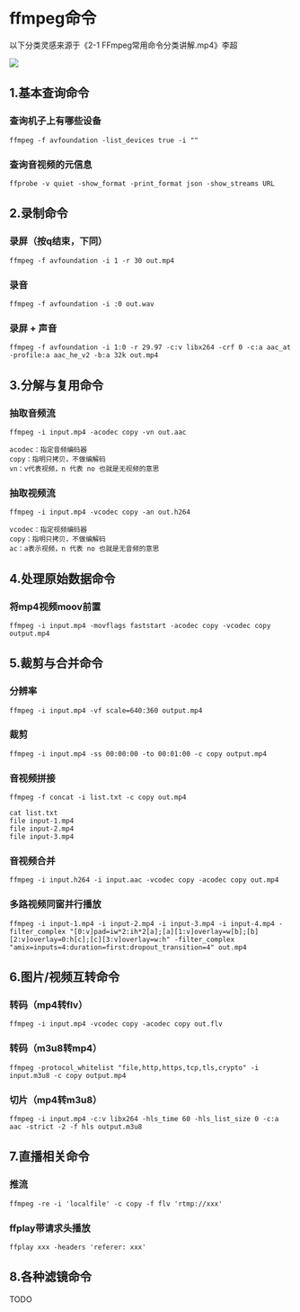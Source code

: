 
# ffmpeg命令

以下分类灵感来源于《2-1 FFmpeg常用命令分类讲解.mp4》李超

![](https://raw.githubusercontent.com/peteryuanpan/notebook/master/FFMPEG/ffmpeg%E5%91%BD%E4%BB%A4%E5%88%86%E7%B1%BB.png)

## 1.基本查询命令

### 查询机子上有哪些设备

```
ffmpeg -f avfoundation -list_devices true -i ""
```

### 查询音视频的元信息

```
ffprobe -v quiet -show_format -print_format json -show_streams URL
```

## 2.录制命令

### 录屏（按q结束，下同）

```
ffmpeg -f avfoundation -i 1 -r 30 out.mp4
```

### 录音

```
ffmpeg -f avfoundation -i :0 out.wav
```

### 录屏 + 声音

```
ffmpeg -f avfoundation -i 1:0 -r 29.97 -c:v libx264 -crf 0 -c:a aac_at -profile:a aac_he_v2 -b:a 32k out.mp4
```

## 3.分解与复用命令

### 抽取音频流

```
ffmpeg -i input.mp4 -acodec copy -vn out.aac

acodec：指定音频编码器
copy：指明只拷贝，不做编解码
vn：v代表视频，n 代表 no 也就是无视频的意思
```

### 抽取视频流

```
ffmpeg -i input.mp4 -vcodec copy -an out.h264

vcodec：指定视频编码器
copy：指明只拷贝，不做编解码
ac：a表示视频，n 代表 no 也就是无音频的意思
```

## 4.处理原始数据命令

### 将mp4视频moov前置

```
ffmpeg -i input.mp4 -movflags faststart -acodec copy -vcodec copy output.mp4
```

## 5.裁剪与合并命令

### 分辨率

```
ffmpeg -i input.mp4 -vf scale=640:360 output.mp4
```

### 裁剪

```
ffmpeg -i input.mp4 -ss 00:00:00 -to 00:01:00 -c copy output.mp4
```

### 音视频拼接

```
ffmpeg -f concat -i list.txt -c copy out.mp4

cat list.txt
file input-1.mp4
file input-2.mp4
file input-3.mp4
```

### 音视频合并

```
ffmpeg -i input.h264 -i input.aac -vcodec copy -acodec copy out.mp4
```

### 多路视频同窗并行播放

```
ffmpeg -i input-1.mp4 -i input-2.mp4 -i input-3.mp4 -i input-4.mp4 -filter_complex "[0:v]pad=iw*2:ih*2[a];[a][1:v]overlay=w[b];[b][2:v]overlay=0:h[c];[c][3:v]overlay=w:h" -filter_complex "amix=inputs=4:duration=first:dropout_transition=4" out.mp4
```

## 6.图片/视频互转命令

### 转码（mp4转flv）

```
ffmpeg -i input.mp4 -vcodec copy -acodec copy out.flv
```

### 转码（m3u8转mp4）

```
ffmpeg -protocol_whitelist "file,http,https,tcp,tls,crypto" -i input.m3u8 -c copy output.mp4
```

### 切片（mp4转m3u8）

```
ffmpeg -i input.mp4 -c:v libx264 -hls_time 60 -hls_list_size 0 -c:a aac -strict -2 -f hls output.m3u8
```

## 7.直播相关命令

### 推流

```
ffmpeg -re -i 'localfile' -c copy -f flv 'rtmp://xxx'
```

### ffplay带请求头播放

```
ffplay xxx -headers 'referer: xxx'
```

## 8.各种滤镜命令

TODO
